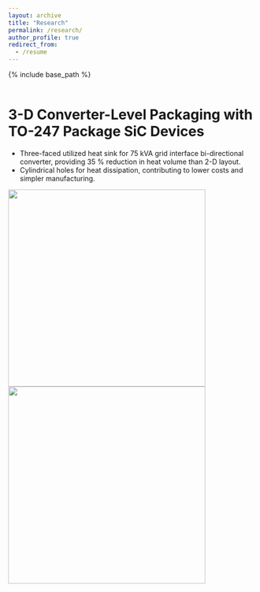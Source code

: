 ```yaml
---
layout: archive
title: "Research"
permalink: /research/
author_profile: true
redirect_from:
  - /resume
---
```


{% include base_path %}
<br>
<br>

3-D Converter-Level Packaging with TO-247 Package SiC Devices 
======
* Three-faced utilized heat sink for 75 kVA grid interface bi-directional converter, providing 35 % reduction in heat volume than 2-D layout.
* Cylindrical holes for heat dissipation, contributing to lower costs and simpler manufacturing.

<div class="row"> 
  <div class="column">
  <img src="/images/heat_sink1.jpg" width="400" height="400">
  </div>
  <div class="column">
  <img src="/images/heat_sink1.jpg" width="400" height="400">
  </div>
</div>


